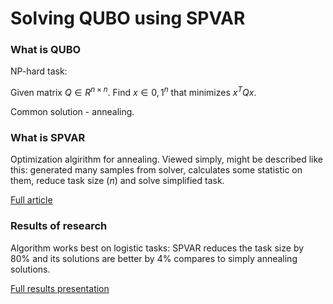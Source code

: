 # Solving QUBO using SPVAR

### What is QUBO
NP-hard task:

Given matrix $Q \in R^{n \times n}$. Find $x \in {0, 1}^{n}$ that minimizes $x^TQx$.

Common solution - annealing.

### What is SPVAR

Optimization algirithm for annealing. Viewed simply, might be described like this: generated many samples from solver, calculates some statistic on them, reduce task size ($n$) and solve simplified task.

[Full article](https://arxiv.org/abs/1606.07797)

### Results of research

Algorithm works best on logistic tasks: SPVAR reduces the task size by 80% and its solutions are better by 4% compares to simply annealing solutions.

[Full results presentation](Presentation.pdf)
